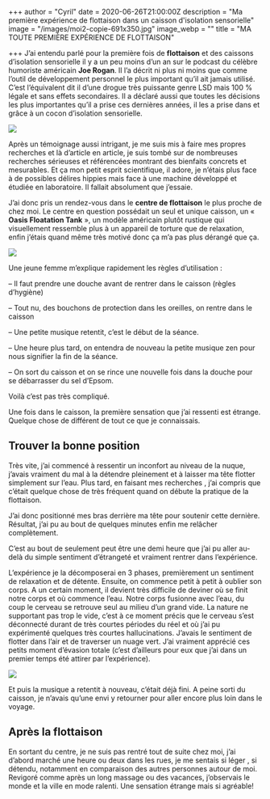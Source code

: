 +++
author = "Cyril"
date = 2020-06-26T21:00:00Z
description = "Ma première expérience de flottaison dans un caisson d'isolation sensorielle"
image = "/images/moi2-copie-691x350.jpg"
image_webp = ""
title = "MA TOUTE PREMIÈRE EXPÉRIENCE DE FLOTTAISON"

+++
J’ai entendu parlé pour la première fois de **flottaison** et des caissons d’isolation sensorielle il y a un peu moins d’un an sur le podcast du célèbre humoriste américain **Joe Rogan**. Il l’a décrit ni plus ni moins que comme l’outil de développement personnel le plus important qu’il ait jamais utilisé. C’est l’équivalent dit il d’une drogue très puissante genre LSD mais 100 % légale et sans effets secondaires. Il a déclaré aussi que toutes les décisions les plus importantes qu’il a prise ces dernières années, il les a prise dans et grâce à un cocon d’isolation sensorielle.

![](https://techcrunch.com/wp-content/uploads/2020/05/Screen-Shot-2020-05-19-at-2.55.59-PM.png?w=730&crop=1)

Après un témoignage aussi intrigant, je me suis mis à faire mes propres recherches et là d’article en article, je suis tombé sur de nombreuses recherches sérieuses et référencées montrant des bienfaits concrets et mesurables. Et ça mon petit esprit scientifique, il adore, je n’étais plus face à de possibles délires hippies mais face à une machine développé et étudiée en laboratoire. Il fallait absolument que j’essaie.

J’ai donc pris un rendez-vous dans le **centre de flottaison** le plus proche de chez moi. Le centre en question possédait un seul et unique caisson, un « **Oasis Floatation Tank** », un modèle américain plutôt rustique qui visuellement ressemble plus à un appareil de torture que de relaxation, enfin j’étais quand même très motivé donc ça m’a pas plus dérangé que ça.

![](https://www.usedfloattanks.com/wp-content/uploads/2017/10/float-tank.jpg)

Une jeune femme m’explique rapidement les règles d’utilisation :

– Il faut prendre une douche avant de rentrer dans le caisson (règles d’hygiène)

– Tout nu, des bouchons de protection dans les oreilles, on rentre dans le caisson

– Une petite musique retentit, c’est le début de la séance.

– Une heure plus tard, on entendra de nouveau la petite musique zen pour nous signifier la fin de la séance.

– On sort du caisson et on se rince une nouvelle fois dans la douche pour se débarrasser du sel d’Epsom.

Voilà c’est pas très compliqué.

Une fois dans le caisson, la première sensation que j’ai ressenti est étrange. Quelque chose de différent de tout ce que je connaissais.

## Trouver la bonne position

Très vite, j’ai commencé à ressentir un inconfort au niveau de la nuque, j’avais vraiment du mal à la détendre pleinement et à laisser ma tête flotter simplement sur l’eau. Plus tard, en faisant mes recherches , j’ai compris que c’était quelque chose de très fréquent quand on débute la pratique de la flottaison.

J’ai donc positionné mes bras derrière ma tête pour soutenir cette dernière. Résultat, j’ai pu au bout de quelques minutes enfin me relâcher complètement.

C’est au bout de seulement peut être une demi heure que j’ai pu aller au-delà du simple sentiment d’étrangeté et vraiment rentrer dans l’expérience.

L’expérience je la décomposerai en 3 phases, premièrement un sentiment de relaxation et de détente. Ensuite, on commence petit à petit à oublier son corps. A un certain moment, il devient très difficile de deviner où se finit notre corps et où commence l’eau. Notre corps fusionne avec l’eau, du coup le cerveau se retrouve seul au milieu d’un grand vide. La nature ne supportant pas trop le vide, c’est à ce moment précis que le cerveau s’est déconnecté durant de très courtes périodes du réel et où j’ai pu expérimenté quelques très courtes hallucinations. J’avais le sentiment de flotter dans l’air et de traverser un nuage vert. J’ai vraiment apprécié ces petits moment d’évasion totale (c’est d’ailleurs pour eux que j’ai dans un premier temps été attirer par l’expérience).

![](/images/moi-flotter.jpg)

Et puis la musique a retentit à nouveau, c’était déjà fini. A peine sorti du caisson, je n’avais qu’une envi y retourner pour aller encore plus loin dans le voyage.

## Après la flottaison

En sortant du centre, je ne suis pas rentré tout de suite chez moi, j’ai d’abord marché une heure ou deux dans les rues, je me sentais si léger , si détendu, notamment en comparaison des autres personnes autour de moi. Revigoré comme après un long massage ou des vacances, j’observais le monde et la ville en mode ralenti. Une sensation étrange mais si agréable!